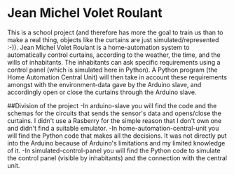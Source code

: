 # Jean Michel Volet Roulant
This is a school project (and therefore has more the goal to train us than to make a real thing, objects like the curtains are just simulated/represented :-)).
Jean Michel Volet Roulant is a home-automation system to automatically control curtains, according to the weather, the time, and the wills of inhabitants.
The inhabitants can ask specific requirements using a control panel (which is simulated here in Python). A Python program (the Home Automation Central Unit) will then take in account these requirements amongst with the environment-data gave by the Arduino slave, and accordingly open or close the curtains through the Arduino slave.

##Division of the project
-In arduino-slave you will find the code and the schemas for the circuits that sends the sensor's data and opens/close the curtains. I didn't use a Rasberry for the simple reason that I don't own one and didn't find a suitable emulator.
-In home-automation-central-unit you will find the Python code that makes all the decisions. It was not directly put into the Arduino because of Arduino's limitations and my limited knowledge of it.
-In simulated-control-panel you will find the Python code to simulate the control panel (visible by inhabitants) and the connection with the central unit.